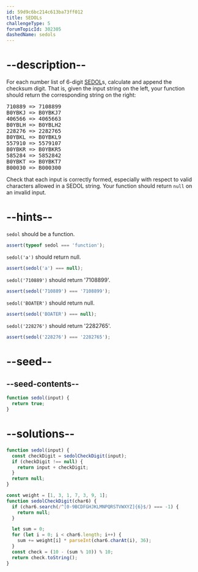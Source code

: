 ```yaml
---
id: 59d9c6bc214c613ba73ff012
title: SEDOLs
challengeType: 5
forumTopicId: 302305
dashedName: sedols
---
```


# --description--

For each number list of 6-digit [SEDOL](https://en.wikipedia.org/wiki/SEDOL 'wp: SEDOL')s, calculate and append the checksum digit. That is, given the input string on the left, your function should return the corresponding string on the right:

<pre>
710889 => 7108899
B0YBKJ => B0YBKJ7
406566 => 4065663
B0YBLH => B0YBLH2
228276 => 2282765
B0YBKL => B0YBKL9
557910 => 5579107
B0YBKR => B0YBKR5
585284 => 5852842
B0YBKT => B0YBKT7
B00030 => B000300
</pre>

Check that each input is correctly formed, especially with respect to valid characters allowed in a SEDOL string. Your function should return `null` on an invalid input.

# --hints--

`sedol` should be a function.

```js
assert(typeof sedol === 'function');
```

`sedol('a')` should return null.

```js
assert(sedol('a') === null);
```

`sedol('710889')` should return '7108899'.

```js
assert(sedol('710889') === '7108899');
```

`sedol('BOATER')` should return null.

```js
assert(sedol('BOATER') === null);
```

`sedol('228276')` should return '2282765'.

```js
assert(sedol('228276') === '2282765');
```

# --seed--

## --seed-contents--

```js
function sedol(input) {
  return true;
}
```

# --solutions--

```js
function sedol(input) {
  const checkDigit = sedolCheckDigit(input);
  if (checkDigit !== null) {
    return input + checkDigit;
  }
  return null;
}

const weight = [1, 3, 1, 7, 3, 9, 1];
function sedolCheckDigit(char6) {
  if (char6.search(/^[0-9BCDFGHJKLMNPQRSTVWXYZ]{6}$/) === -1) {
    return null;
  }

  let sum = 0;
  for (let i = 0; i < char6.length; i++) {
    sum += weight[i] * parseInt(char6.charAt(i), 36);
  }
  const check = (10 - (sum % 10)) % 10;
  return check.toString();
}
```
